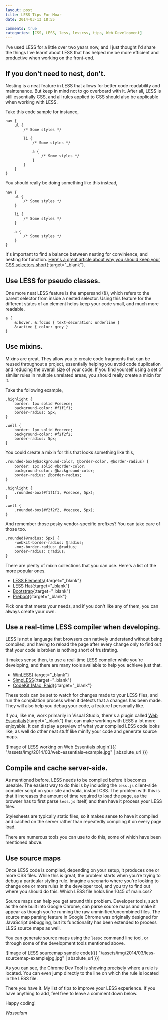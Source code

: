 ```yaml
---
layout: post
title: LESS Tips For Moar
date: 2014-03-13 18:55

comments: true
categories: [CSS, LESS, less, lesscss, tips, Web Development]
---
```

I've used LESS for a little over two years now, and I just thought I'd share the things I've learnt about LESS that has helped me be more efficient and productive when working on the front-end.

<!--more-->

## If you don't need to nest, don't.

Nesting is a neat feature in LESS that allows for better code readability and maintenance. But keep in mind not to go overboard with it. After all, LESS is still essentially CSS, and all rules applied to CSS should also be applicable when working with LESS.

Take this code sample for instance,

```less
nav {
    ul {
        /* Some styles */

        li {
            /* Some styles */

            a {
                /* Some styles */
            }
        }
    }
}
```

You should really be doing something like this instead,

```less
nav {
    ul {
        /* Some styles */
    }

    li {
        /* Some styles */
    }

    a {
        /* Some styles */
    }
}
```

It's important to find a balance between nesting for convinience, and nesting for function. [Here's a great article about why you should keep your CSS selectors short](http://csswizardry.com/2012/05/keep-your-css-selectors-short/){:target="_blank"}.

## Use LESS for pseudo classes.

One more neat LESS feature is the ampersand (&amp;), which refers to the parent selector from inside a nested selector. Using this feature for the different states of an element helps keep your code small, and much more readable.

```less
a {
    &:hover, &:focus { text-decoration: underline }
    &:active { color: grey }
}
```

## Use mixins.

Mixins are great. They allow you to create code fragments that can be reused throughout a project, essentially helping you avoid code duplication and reducing the overall size of your code. If you find yourself using a set of similar rules in multiple unrelated areas, you should really create a mixin for it.

Take the following example,

```less
.highlight {
    border: 1px solid #cecece;
    background-color: #f1f1f1;
    border-radius: 5px;
}

.well {
    border: 1px solid #cecece;
    background-color: #f2f2f2;
    border-radius: 5px;
}
```

You could create a mixin for this that looks something like this,

```less
.rounded-box(@background-color, @border-color, @border-radius) {
    border: 1px solid @border-color;
    background-color: @background-color;
    border-radius: @border-radius;
}

.highlight {
    .rounded-box(#f1f1f1, #cecece, 5px);
}

.well {
    .rounded-box(#f2f2f2, #cecece, 5px);
}
```

And remember those pesky vendor-specific prefixes? You can take care of those too.

```less
.rounded(@radius: 5px) {
    -webkit-border-radius: @radius;
    -moz-border-radius: @radius;
    border-radius: @radius;
}
```

There are plenty of mixin collections that you can use. Here's a list of the more popular ones.

* [LESS Elements](http://lesselements.com/ "LESS Elements"){:target="_blank"}
* [LESS Hat](http://lesshat.madebysource.com/ "LESS Hat"){:target="_blank"}
* [Bootstrap](http://getbootstrap.com/ "Bootstrap"){:target="_blank"}
* [Preboot](http://getpreboot.com/ "Preboot"){:target="_blank"}

Pick one that meets your needs, and if you don't like any of them, you can always create your own.

## Use a real-time LESS compiler when developing.

LESS is not a language that browsers can natively understand without being compiled, and having to reload the page after every change only to find out that your code is broken is nothing short of frustrating.

It makes sense then, to use a real-time LESS compiler while you're developing, and there are many tools available to help you achieve just that.

* [WinLESS](http://winless.org/ "WinLESS"){:target="_blank"}
* [SimpLESS](http://wearekiss.com/simpless "SimpLESS"){:target="_blank"}
* [CodeKit (Mac, Paid)](https://incident57.com/codekit/ "CodeKit"){:target="_blank"}

These tools can be set to watch for changes made to your LESS files, and run the compilation process when it detects that a changes has been made. They will also help you debug your code, a feature I personally like.

If you, like me, work primarily in Visual Studio, there's a plugin called [Web Essentials](http://vswebessentials.com/ "Web Essentials"){:target="_blank"} that can make working with LESS a lot more enjoyable. It can display a preview of what your compiled LESS code looks like, as well do other neat stuff like minify your code and generate source maps.

![Image of LESS working on Web Essentials plugin]({{ "/assets/img/2014/03/web-essentials-example.jpg" | absolute_url }})

## Compile and cache server-side.

As mentioned before, LESS needs to be compiled before it becomes useable. The easiest way to do this is by including the `less.js` client-side compiler script on your site and voila, instant CSS. The problem with this is that it increases the amount of time required to load the page, as the browser has to first parse `less.js` itself, and then have it process your LESS files.

Stylesheets are typically static files, so it makes sense to have it compiled and cached on the server rather than repeatedly compiling it on every page load.

There are numerous tools you can use to do this, some of which have been mentioned above.

## Use source maps

Once LESS code is compiled, depending on your setup, it produces one or more CSS files. While this is great, the problem starts when you're trying to debug a particular styling rule. Imagine a scenario where you're looking to change one or more rules in the developer tool, and you try to find out where you should do this. Which LESS file holds line 1045 of main.css?

Source maps can help you get around this problem. Developer tools, such as the one built into Google Chrome, can parse source maps and make it appear as though you're running the raw unminified/uncombined files. The source map parsing feature in Google Chrome was originally designed for JavaScript debugging, but its functionality has been extended to process LESS source maps as well.

You can generate source maps using the `lessc` command line tool, or through some of the development tools mentioned above.

![Image of LESS sourcemap sample code]({{ "/assets/img/2014/03/less-sourcemap-examplejpg.jpg" | absolute_url }})

As you can see, the Chrome Dev Tool is showing precisely where a rule is located. You can even jump directly to the line on which the rule is located in the LESS file.

There you have it. My list of tips to improve your LESS experience. If you have anything to add, feel free to leave a comment down below.

Happy coding!

*Wassalam*

